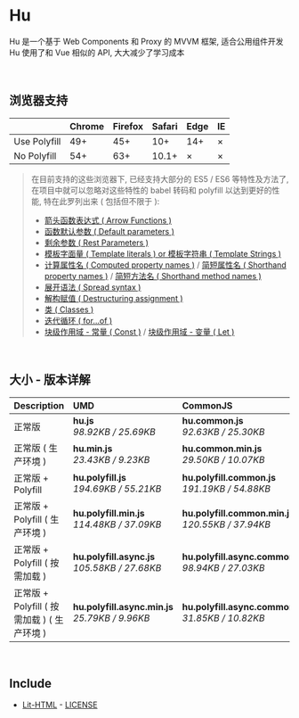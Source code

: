 # Hu
Hu 是一个基于 Web Components 和 Proxy 的 MVVM 框架, 适合公用组件开发<br>
Hu 使用了和 Vue 相似的 API, 大大减少了学习成本

<br>

## 浏览器支持

|              | Chrome | Firefox | Safari | Edge | IE |
| :-           | :-     | :-      | :-     | :-   | :- |
| Use Polyfill | 49+    | 45+     | 10+    | 14+  | ×  |
| No Polyfill  | 54+    | 63+     | 10.1+  | ×    | ×  |

> 在目前支持的这些浏览器下, 已经支持大部分的 ES5 / ES6 等特性及方法了,<br>
> 在项目中就可以忽略对这些特性的 babel 转码和 polyfill 以达到更好的性能, 特在此罗列出来 ( 包括但不限于 ): <br>
  > - [箭头函数表达式 ( Arrow Functions )](https://developer.mozilla.org/zh-CN/docs/Web/JavaScript/Reference/Functions/Arrow_functions)
  > - [函数默认参数 ( Default parameters )](https://developer.mozilla.org/zh-CN/docs/Web/JavaScript/Reference/Functions/Default_parameters)
  > - [剩余参数 ( Rest Parameters )](https://developer.mozilla.org/zh-CN/docs/Web/JavaScript/Reference/Functions/Rest_parameters)
  > - [模板字面量 ( Template literals ) or 模板字符串 ( Template Strings )](https://developer.mozilla.org/zh-CN/docs/Web/JavaScript/Reference/template_strings)
  > - [计算属性名 ( Computed property names )](https://developer.mozilla.org/zh-CN/docs/Web/JavaScript/Reference/Operators/Object_initializer#计算属性名) / [简短属性名 ( Shorthand property names )](https://developer.mozilla.org/zh-CN/docs/Web/JavaScript/Reference/Operators/Object_initializer#属性定义) / [简短方法名 ( Shorthand method names )](https://developer.mozilla.org/zh-CN/docs/Web/JavaScript/Reference/Operators/Object_initializer#方法定义)
  > - [展开语法 ( Spread syntax )](https://developer.mozilla.org/zh-CN/docs/Web/JavaScript/Reference/Operators/Spread_syntax)
  > - [解构赋值 ( Destructuring assignment )](https://developer.mozilla.org/zh-CN/docs/Web/JavaScript/Reference/Operators/Destructuring_assignment)
  > - [类 ( Classes )](https://developer.mozilla.org/zh-CN/docs/Web/JavaScript/Reference/Classes)
  > - [迭代循环 ( for...of )](https://developer.mozilla.org/zh-CN/docs/Web/JavaScript/Reference/Statements/for...of)
  > - [块级作用域 - 常量 ( Const )](https://developer.mozilla.org/zh-CN/docs/Web/JavaScript/Reference/Statements/const) / [块级作用域 - 变量 ( Let )](https://developer.mozilla.org/zh-CN/docs/Web/JavaScript/Reference/Statements/let)

<br>

## 大小 - 版本详解
| Description | UMD | CommonJS | ES Module |
| :- | :- | :- | :- |
| 正常版 | **hu.js**<br>*98.92KB / 25.69KB* | **hu.common.js**<br>*92.63KB / 25.30KB* | **hu.esm.js**<br>*92.62KB / 25.29KB* |
| 正常版 ( 生产环境 ) | **hu.min.js**<br>*23.43KB / 9.23KB* | **hu.common.min.js**<br>*29.50KB / 10.07KB* | **hu.esm.min.js**<br>*23.27KB / 9.16KB* |
| 正常版 + Polyfill | **hu.polyfill.js**<br>*194.69KB / 55.21KB* | **hu.polyfill.common.js**<br>*191.19KB / 54.88KB* | **hu.polyfill.esm.js**<br>*191.17KB / 54.87KB* |
| 正常版 + Polyfill ( 生产环境 ) | **hu.polyfill.min.js**<br>*114.48KB / 37.09KB* | **hu.polyfill.common.min.js**<br>*120.55KB / 37.94KB* | **hu.polyfill.esm.min.js**<br>*114.31KB / 37.03KB* |
| 正常版 + Polyfill ( 按需加载 ) | **hu.polyfill.async.js**<br>*105.58KB / 27.68KB* | **hu.polyfill.async.common.js**<br>*98.94KB / 27.03KB* | **hu.polyfill.async.esm.js**<br>*98.92KB / 27.01KB* |
| 正常版 + Polyfill ( 按需加载 ) ( 生产环境 ) | **hu.polyfill.async.min.js**<br>*25.79KB / 9.96KB* | **hu.polyfill.async.common.min.js**<br>*31.85KB / 10.82KB* | **hu.polyfill.async.esm.min.js**<br>*25.62KB / 9.89KB* |

<br>

## Include
  - [Lit-HTML](https://github.com/Polymer/lit-html) \- [LICENSE](https://github.com/Polymer/lit-html/blob/master/LICENSE)